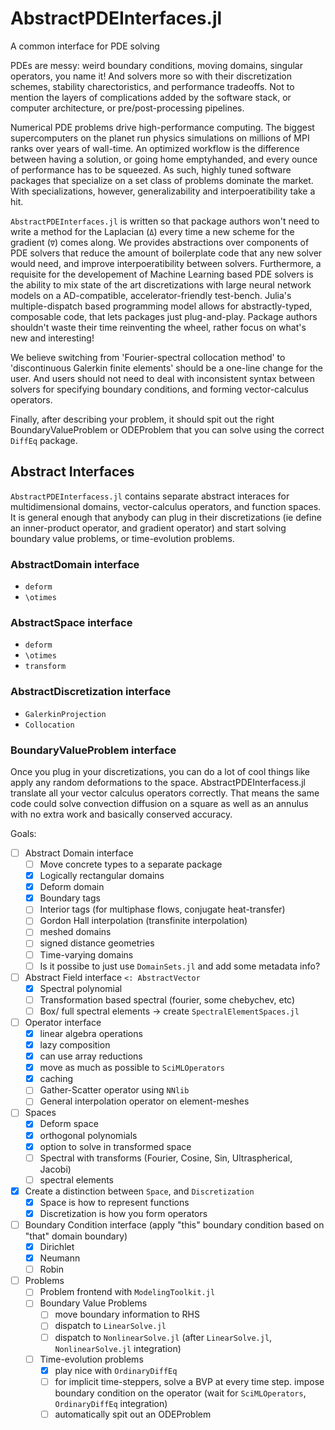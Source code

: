 # AbstractPDEInterfaces.jl

A common interface for PDE solving

PDEs are messy: weird boundary conditions, moving domains, singular operators, you name it! And solvers more so with their discretization schemes, stability charectoristics, and performance tradeoffs. Not to mention the layers of complications added by the software stack, or computer architecture, or pre/post-processing pipelines.

Numerical PDE problems drive high-performance computing. The biggest supercomputers on the planet run physics simulations on millions of MPI ranks over years of wall-time. An optimized workflow is the difference between having a solution, or going home emptyhanded, and every ounce of performance has to be squeezed. As such, highly tuned software packages that specialize on a set class of problems dominate the market. With specializations, however, generalizability and interpoeratibility take a hit.

`AbstractPDEInterfaces.jl` is written so that package authors won't need to write a method for the Laplacian (`Δ`) every time a new scheme for the gradient (`∇`) comes along. We provides abstractions over components of PDE solvers that reduce the amount of boilerplate code that any new solver would need, and improve interpoeratibility between solvers. Furthermore, a requisite for the developement of Machine Learning based PDE solvers is the ability to mix state of the art discretizations with large neural network models on a AD-compatible, accelerator-friendly test-bench. Julia's multiple-dispatch based programming model allows for abstractly-typed, composable code, that lets packages just plug-and-play. Package authors shouldn't waste their time reinventing the wheel, rather focus on what's new and interesting!

We believe switching from 'Fourier-spectral collocation method' to 'discontinuous Galerkin finite elements' should be a one-line change for the user. And users should not need to deal with inconsistent syntax between solvers for specifying boundary conditions, and forming vector-calculus operators.

Finally, after describing your problem, it should spit out the right BoundaryValueProblem  or ODEProblem  that you can solve using the correct `DiffEq` package.

## Abstract Interfaces

`AbstractPDEInterfacess.jl` contains separate abstract interaces for multidimensional domains, vector-calculus operators, and function spaces. It is general enough that anybody can plug in their discretizations (ie define an inner-product operator, and gradient operator) and start solving boundary value problems, or time-evolution problems.

### AbstractDomain interface
- `deform`
- `\otimes`

### AbstractSpace interface
- `deform`
- `\otimes`
- `transform`

### AbstractDiscretization interface
- `GalerkinProjection`
- `Collocation`

### BoundaryValueProblem interface

Once you plug in your discretizations, you can do a lot of cool things like apply any random deformations to the space. AbstractPDEInterfacess.jl translate all your vector calculus operators correctly. That means the same code could solve convection diffusion on a square as well as an annulus with no extra work and basically conserved accuracy.

Goals:
- [ ] Abstract Domain interface
  - [ ] Move concrete types to a separate package
  - [X] Logically rectangular domains
  - [X] Deform domain
  - [X] Boundary tags
  - [ ] Interior tags (for multiphase flows, conjugate heat-transfer)
  - [ ] Gordon Hall interpolation (transfinite interpolation)
  - [ ] meshed domains
  - [ ] signed distance geometries
  - [ ] Time-varying domains
  - [ ] Is it possibe to just use `DomainSets.jl` and add some metadata info?
- [ ] Abstract Field interface `<: AbstractVector`
  - [X] Spectral polynomial
  - [ ] Transformation based spectral (fourier, some chebychev, etc)
  - [ ] Box/ full spectral elements -> create `SpectralElementSpaces.jl`
- [ ] Operator interface
  - [X] linear algebra operations
  - [X] lazy composition
  - [X] can use array reductions
  - [X] move as much as possible to `SciMLOperators`
  - [X] caching
  - [ ] Gather-Scatter operator using `NNlib`
  - [ ] General interpolation operator on element-meshes
- [ ] Spaces
  - [X] Deform space
  - [X] orthogonal polynomials
  - [X] option to solve in transformed space
  - [ ] Spectral with transforms (Fourier, Cosine, Sin, Ultraspherical, Jacobi)
  - [ ] spectral elements
- [X] Create a distinction between `Space`, and `Discretization`
  - [X] Space is how to represent functions
  - [X] Discretization is how you form operators
- [ ] Boundary Condition interface (apply "this" boundary condition based on "that" domain boundary)
  - [X] Dirichlet
  - [X] Neumann
  - [ ] Robin
- [ ] Problems
  - [ ] Problem frontend with `ModelingToolkit.jl`
  - [ ] Boundary Value Problems
    - [ ] move boundary information to RHS
    - [ ] dispatch to `LinearSolve.jl`
    - [ ] dispatch to `NonlinearSolve.jl` (after `LinearSolve.jl`, `NonlinearSolve.jl` integration)
  - [ ] Time-evolution problems
    - [X] play nice with `OrdinaryDiffEq`
    - [ ] for implicit time-steppers, solve a BVP at every time step. impose boundary condition on the operator (wait for `SciMLOperators`, `OrdinaryDiffEq` integration)
    - [ ] automatically spit out an ODEProblem
